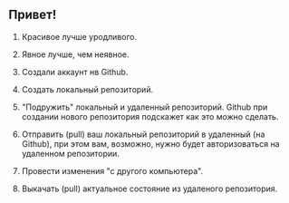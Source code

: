 ## Привет!


1. Красивое лучше уродливого.

2. Явное лучше, чем неявное.

3. Создали аккаунт нв Github.
4. Создать локальный репозиторий.
5. "Подружить" локальный и удаленный репозиторий. Github при создании нового репозитория подскажет как это можно сделать.
6. Отправить (pull) ваш локальный репозиторий в удаленный (на Github), при этом вам, возможно, нужно будет авторизоваться на удаленном репозитории.
7. Провести изменения "с другого компьютера".
8. Выкачать (pull) актуальное состояние из удаленого репозитория.

